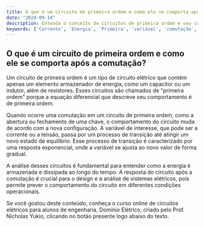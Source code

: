 ```yaml
---
title: O que é um circuito de primeira ordem e como ele se comporta após a comutação?
date: "2024-09-14"
description: Entenda o conceito de circuitos de primeira ordem e seu comportamento após a comutação.
keywords: ['Corrente', 'Energia', 'Primeira', 'variável', 'comutação', 'Associação', 'Circuito']
---
```


## O que é um circuito de primeira ordem e como ele se comporta após a comutação?

Um circuito de primeira ordem é um tipo de circuito elétrico que contém apenas um elemento armazenador de energia, como um capacitor ou um indutor, além de resistores. Esses circuitos são chamados de "primeira ordem" porque a equação diferencial que descreve seu comportamento é de primeira ordem.

Quando ocorre uma comutação em um circuito de primeira ordem, como a abertura ou fechamento de uma chave, o comportamento do circuito muda de acordo com a nova configuração. A variável de interesse, que pode ser a corrente ou a tensão, passa por um processo de transição até atingir um novo estado de equilíbrio. Esse processo de transição é caracterizado por uma resposta exponencial, onde a variável se ajusta ao novo valor de forma gradual.

A análise desses circuitos é fundamental para entender como a energia é armazenada e dissipada ao longo do tempo. A resposta do circuito após a comutação é crucial para o design e a análise de sistemas elétricos, pois permite prever o comportamento do circuito em diferentes condições operacionais.

Se você gostou deste conteúdo, conheça o curso online de circuitos elétricos para alunos de engenharia, Domínio Elétrico, criado pelo Prof. Nicholas Yukio, clicando no botão presente logo abaixo do texto.
